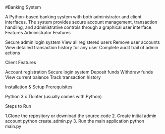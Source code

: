 #Banking System

A Python-based banking system with both administrator and client interfaces. The system provides secure account management, transaction handling, and administrative controls through a graphical user interface.
Features
Administrator Features

Secure admin login system
View all registered users
Remove user accounts
View detailed transaction history for any user
Complete audit trail of admin actions

Client Features

Account registration
Secure login system
Deposit funds
Withdraw funds
View current balance
Track transaction history

Installation & Setup
Prerequisites

Python 3.x
Tkinter (usually comes with Python)

Steps to Run

1.Clone the repository or download the source code
2. Create initial admin account
	python create_admin.py
3. Run the main application
	python main.py

